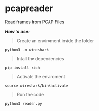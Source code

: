 # pcapreader
Read frames from PCAP Files


***How to use:***

> Create an enviroment inside the folder

`python3 -m wireshark`

> Intall the dependencies

`pip install rich`

> Activate the enviroment

`source wireshark/bin/activate`

> Run the code

`python3 reader.py` 
